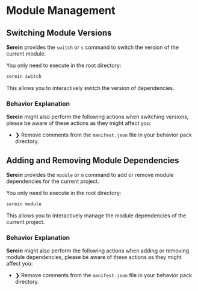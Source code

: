 # Module Management

## Switching Module Versions

**Serein** provides the `switch` or `s` command to switch the version of the current module.

You only need to execute in the root directory:

```bash
serein switch
```

This allows you to interactively switch the version of dependencies.

### Behavior Explanation

**Serein** might also perform the following actions when switching versions, please be aware of these actions as they might affect you:

-   ❯ Remove comments from the `manifest.json` file in your behavior pack directory.

## Adding and Removing Module Dependencies

**Serein** provides the `module` or `m` command to add or remove module dependencies for the current project.

You only need to execute in the root directory:

```bash
serein module
```

This allows you to interactively manage the module dependencies of the current project.

### Behavior Explanation

**Serein** might also perform the following actions when adding or removing module dependencies, please be aware of these actions as they might affect you:

-   ❯ Remove comments from the `manifest.json` file in your behavior pack directory.
